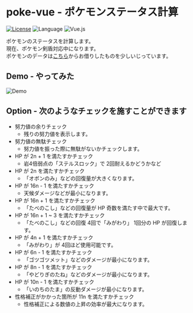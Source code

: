 # poke-vue - ポケモンステータス計算

[![License](https://img.shields.io/badge/License-Apache%202.0-orange.svg)](https://opensource.org/licenses/Apache-2.0)
![Language](https://img.shields.io/badge/Language-TypeScript-blue)
![Vue.js](https://img.shields.io/badge/-Vue.js-4FC08D.svg?logo=vue.js&style=plastic)

ポケモンのステータスを計算します。  
現在、ポケモン剣盾対応中になります。  
ポケモンのデータは[こちら](https://github.com/kotofurumiya/pokemon_data)からお借りしたものを少しいじっています。

## Demo - やってみた

![Demo](https://github.com/mnrn/poke-vue/blob/main/media/poke-demo.gif)

## Option - 次のようなチェックを施すことができます

- 努力値の余りチェック
  - 残りの努力値を表示します。
- 努力値の無駄チェック
  - 努力値を振った際に無駄がないかチェックします。
- HP が 2n + 1 を満たすかチェック
  - 岩4倍弱点の「ステルスロック」で 2回耐えるかどうかなど
- HP が 2n を満たすかチェック
  - 「オボンのみ」などの回復量が大きくなります。
- HP が 16n - 1 を満たすかチェック
  - 天候ダメージなどが最小になります。
- HP が 16n + 1 を満たすかチェック
  - 「たべのこし」などの回復量が HP 奇数を満たす中で最大です。
- HP が 16n + 1 ~ 3 を満たすかチェック
  - 「たべのこし」などの回復 4回で「みがわり」 1回分の HP が回復します。
- HP が 4n + 1 を満たすかチェック
  - 「みがわり」が 4回ほど使用可能です。
- HP が 6n - 1 を満たすかチェック
  - 「ゴツゴツメット」などのダメージが最小になります。
- HP が 8n - 1 を満たすかチェック
  - 「やどりぎのたね」などのダメージが最小になります。
- HP が 10n - 1 を満たすかチェック
  - 「いのちのたま」の反動ダメージが最小になります。
- 性格補正がかかった箇所が 11n を満たすかチェック
  - 性格補正による数値の上昇の効率が最大になります。
